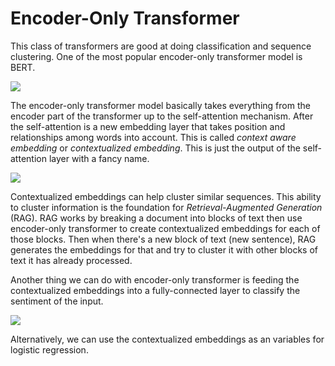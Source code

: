 # Encoder-Only Transformer

This class of transformers are good at doing classification and sequence clustering. One of the most popular encoder-only transformer model is BERT.

![](encoder-only-transformer-diagram.png)

The encoder-only transformer model basically takes everything from the encoder part of the transformer up to the self-attention mechanism. After the self-attention is a new embedding layer that takes position and relationships among words into account. This is called *context aware embedding* or *contextualized embedding*. This is just the output of the self-attention layer with a fancy name.

![](encoder-only-transformer-annotated-diagram.png)

Contextualized embeddings can help cluster similar sequences. This ability to cluster information is the foundation for *Retrieval-Augmented Generation* (RAG). RAG works by breaking a document into blocks of text then use encoder-only transformer to create contextualized embeddings for each of those blocks. Then when there's a new block of text (new sentence), RAG generates the embeddings for that and try to cluster it with other blocks of text it has already processed.

Another thing we can do with encoder-only transformer is feeding the contextualized embeddings into a fully-connected layer to classify the sentiment of the input.

![](encoder-only-sentiment-analysis-diagram.png)

Alternatively, we can use the contextualized embeddings as an variables for logistic regression.
